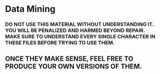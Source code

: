 # Data Mining

### DO NOT USE THIS MATERIAL WITHOUT UNDERSTANDING IT. YOU WILL BE PENALIZED AND HARMED BEYOND REPAIR. MAKE SURE TO UNDERSTAND EVERY SINGLE CHARACTER IN THESE FILES BEFORE TRYING TO USE THEM.

## ONCE THEY MAKE SENSE, FEEL FREE TO PRODUCE YOUR OWN VERSIONS OF THEM.
